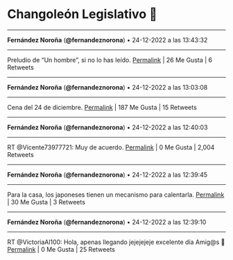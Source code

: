 # Changoleón Legislativo 🙈
*****
**Fernández Noroña** (**@fernandeznorona**) • 24-12-2022 a las 13:43:32
*****
Preludio de “Un hombre”, si no lo has leído.
[Permalink](https://twitter.com/fernandeznorona/status/1606767558882910208) | 26 Me Gusta | 6 Retweets
*****
**Fernández Noroña** (**@fernandeznorona**) • 24-12-2022 a las 13:03:08
*****
Cena del 24 de diciembre.
[Permalink](https://twitter.com/fernandeznorona/status/1606757388257722375) | 187 Me Gusta | 15 Retweets
*****
**Fernández Noroña** (**@fernandeznorona**) • 24-12-2022 a las 12:40:03
*****
RT @Vicente73977721: Muy de acuerdo.
[Permalink](https://twitter.com/fernandeznorona/status/1606751581533339650) | 0 Me Gusta | 2,004 Retweets
*****
**Fernández Noroña** (**@fernandeznorona**) • 24-12-2022 a las 12:39:45
*****
Para la casa, los japoneses tienen un mecanismo para calentarla.
[Permalink](https://twitter.com/fernandeznorona/status/1606751505175945216) | 30 Me Gusta | 3 Retweets
*****
**Fernández Noroña** (**@fernandeznorona**) • 24-12-2022 a las 12:39:10
*****
RT @VictoriaAl100: Hola, apenas llegando jejejejeje excelente día Amig@s 🎄
[Permalink](https://twitter.com/fernandeznorona/status/1606751359444963329) | 0 Me Gusta | 25 Retweets